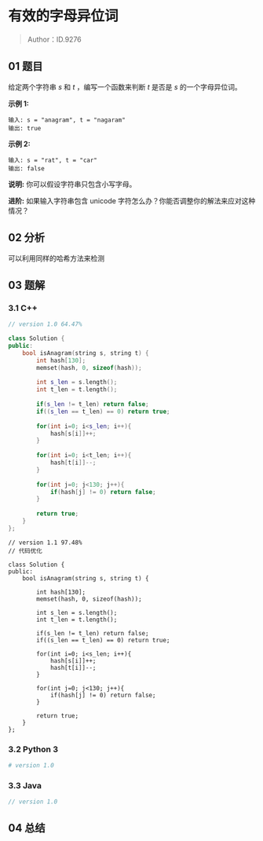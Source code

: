 # 有效的字母异位词 

> Author：ID.9276

## 01 题目

给定两个字符串 *s* 和 *t* ，编写一个函数来判断 *t* 是否是 *s* 的一个字母异位词。

**示例 1:**

```
输入: s = "anagram", t = "nagaram"
输出: true
```

**示例 2:**

```
输入: s = "rat", t = "car"
输出: false
```

**说明:**
你可以假设字符串只包含小写字母。

**进阶:**
如果输入字符串包含 unicode 字符怎么办？你能否调整你的解法来应对这种情况？

## 02 分析

可以利用同样的哈希方法来检测

## 03 题解

### 3.1 C++

```c++
// version 1.0 64.47%

class Solution {
public:
    bool isAnagram(string s, string t) {
        int hash[130];
        memset(hash, 0, sizeof(hash));
        
        int s_len = s.length();
        int t_len = t.length();
        
        if(s_len != t_len) return false;
        if((s_len == t_len) == 0) return true;
        
        for(int i=0; i<s_len; i++){
            hash[s[i]]++;
        }
        
        for(int i=0; i<t_len; i++){
            hash[t[i]]--;
        }
        
        for(int j=0; j<130; j++){
            if(hash[j] != 0) return false;
        }
        
        return true;       
    }
};
```

```
// version 1.1 97.48%
// 代码优化

class Solution {
public:
    bool isAnagram(string s, string t) {
        
        int hash[130];
        memset(hash, 0, sizeof(hash));
        
        int s_len = s.length();
        int t_len = t.length();
        
        if(s_len != t_len) return false;
        if((s_len == t_len) == 0) return true;
        
        for(int i=0; i<s_len; i++){
            hash[s[i]]++;
            hash[t[i]]--;
        }
        
        for(int j=0; j<130; j++){
            if(hash[j] != 0) return false;
        }
        
        return true; 
    }
};
```



### 3.2 Python 3

```python
# version 1.0 

```

### 3.3 Java

```java
// version 1.0

```



## 04 总结

